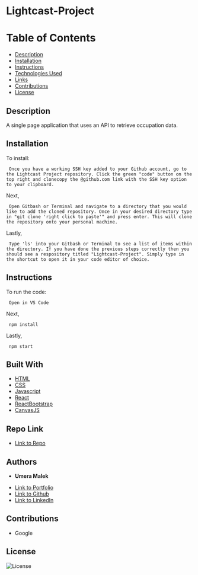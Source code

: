 # Lightcast-Project
 
# Table of Contents
  * [Description](#description)
  * [Installation](#installation)
  * [Instructions](#instructions)
  * [Technologies Used](#technologies)
  * [Links](#links)
  * [Contributions](#contributions)
  * [License](#license)

  ## Description  
  A single page application that uses an API to retrieve occupation data. 

  

  ## Installation
  To install:
 ```
  Once you have a working SSH key added to your Github account, go to the Lightcast Project repository. Click the green "code" button on the top right and clonecopy the @github.com link with the SSH key option to your clipboard. 
 ```

 Next, 
 ```
  Open Gitbash or Terminal and navigate to a directory that you would like to add the cloned repository. Once in your desired directory type in "git clone 'right click to paste'" and press enter. This will clone the repository onto your personal machine.
 ```

 Lastly, 
 ```
  Type 'ls' into your Gitbash or Terminal to see a list of items within the directory. If you have done the previous steps correctly then you should see a respository titled "Lightcast-Project". Simply type in the shortcut to open it in your code editor of choice.
 ```


 ## Instructions
  To run the code:
 ```
  Open in VS Code 
 ```

 Next, 
 ```
  npm install
 ```

 Lastly, 
 ```
  npm start
 ```
 


  ## Built With

 * [HTML](https://developer.mozilla.org/en-US/docs/Web/HTML)
 * [CSS](https://developer.mozilla.org/en-US/docs/Web/CSS)
 * [Javascript](https://developer.mozilla.org/en-US/docs/Web/JavaScript)
 * [React](https://fontawesome.com/)
 * [ReactBootstrap](https://getbootstrap.com/)
 * [CanvasJS](https://canvasjs.com/)



  ## Repo Link
  - [Link to Repo](https://github.com/umeramalek/Lightcast-Project)


  ## Authors
  * **Umera Malek** 

  - [Link to Portfolio](https://umeramalek.github.io/)
  - [Link to Github](https://github.com/umeramalek)
  - [Link to LinkedIn](https://www.linkedin.com/in/umeramalek/)


  ## Contributions
  - Google 

  ## License
  ![License](https://img.shields.io/badge/License-MIT-green.svg) 

